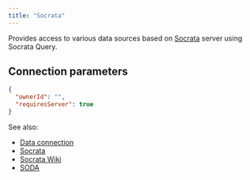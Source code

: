 ```yaml
---
title: "Socrata"
---
```


Provides access to various data sources based on [Socrata](https://open-source.socrata.com/)
server using Socrata Query.

## Connection parameters

```json
{
  "ownerId": "",
  "requiresServer": true
}
```

See also:

* [Data connection](../../access.md#data-connection)
* [Socrata](https://www.tylertech.com/products/socrata)
* [Socrata Wiki](https://en.wikipedia.org/wiki/Socrata)
* [SODA](https://dev.socrata.com/)
